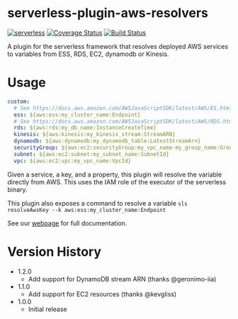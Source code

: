 # serverless-plugin-aws-resolvers
[![serverless](http://public.serverless.com/badges/v3.svg)](http://www.serverless.com)
[![Coverage Status](https://coveralls.io/repos/github/DopplerLabs/serverless-plugin-aws-resolvers/badge.svg?branch=develop)](https://coveralls.io/github/DopplerLabs/serverless-plugin-aws-resolvers?branch=develop)
[![Build Status](https://travis-ci.org/DopplerLabs/serverless-plugin-aws-resolvers.svg?branch=develop)](https://travis-ci.org/DopplerLabs/serverless-plugin-aws-resolvers)

A plugin for the serverless framework that resolves deployed AWS services to variables from ESS, RDS, EC2, dynamodb or Kinesis.

# Usage
```yaml
custom:
  # See https://docs.aws.amazon.com/AWSJavaScriptSDK/latest/AWS/ES.html#describeElasticsearchDomain-property
  ess: ${aws:ess:my_cluster_name:Endpoint}
  # See https://docs.aws.amazon.com/AWSJavaScriptSDK/latest/AWS/RDS.html#describeDBInstances-property
  rds: ${aws:rds:my_db_name:InstanceCreateTime}
  kinesis: ${aws:kinesis:my_kinesis_stream:StreamARN}
  dynamodb: ${aws:dynamodb:my_dynamodb_table:LatestStreamArn}
  securityGroup: ${aws:ec2:securityGroup:my_vpc_name-my_group_name:GroupId}
  subnet: ${aws:ec2:subnet:my_subnet_name:SubnetId}
  vpc: ${aws:ec2:vpc:my_vpc_name:VpcId}
```

Given a service, a key, and a property, this plugin will resolve the variable directly from AWS. This uses the IAM role of the executor of the serverless binary.

This plugin also exposes a command to resolve a variable `sls resolveAwsKey --k aws:ess:my_cluster_name:Endpoint`

See our [webpage](https://dopplerlabs.github.io/serverless-plugin-aws-resolvers/) for full documentation.

# Version History
* 1.2.0
  - Add support for DynamoDB stream ARN (thanks @geronimo-iia)
* 1.1.0
  - Add support for EC2 resources (thanks @kevgliss)
* 1.0.0
  - Initial release
